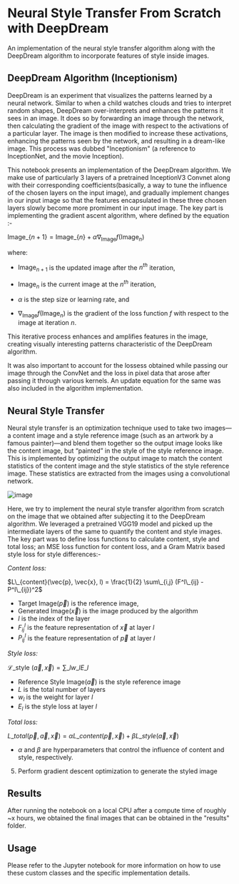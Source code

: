 # Neural Style Transfer From Scratch with DeepDream
An implementation of the neural style transfer algorithm along with the DeepDream algorithm to incorporate features of style inside images.

## DeepDream Algorithm (Inceptionism)

DeepDream is an experiment that visualizes the patterns learned by a neural network. Similar to when a child watches clouds and tries to interpret random shapes, DeepDream over-interprets and enhances the patterns it sees in an image. It does so by forwarding an image through the network, then calculating the gradient of the image with respect to the activations of a particular layer. The image is then modified to increase these activations, enhancing the patterns seen by the network, and resulting in a dream-like image. This process was dubbed "Inceptionism" (a reference to InceptionNet, and the movie Inception).

This notebook presents an implementation of the DeepDream algorithm. We make use of particularly 3 layers of a pretrained InceptionV3 Convnet along with their corresponding coefficients(basically, a way to tune the influence of the chosen layers on the input image), and gradually implement changes in our input image so that the features encapsulated in these three chosen layers slowly become more promiment in our input image. The key part is implementing the gradient ascent algorithm, where  defined by the equation :-

$\text{Image}\_\{n+1\} = \text{Image}\_\{n\} + \alpha \nabla_{\text{Image}} f(\text{Image}_{n})$

where:

* $\text{Image}_{n+1}$ is the updated image after the $n^{th}$ iteration,
    
* $\text{Image}_n$ is the current image at the $n^{th}$ iteration, 
    
* $\alpha$ is the step size or learning rate, and
    
* $\nabla_{\text{Image}} f(\text{Image}_{n})$ is the gradient of the loss function $f$ with respect to the image at iteration $n$.


This iterative process enhances and amplifies features in the image, creating visually interesting patterns characteristic of the DeepDream algorithm.

It was also important to account for the lossess obtained while passing our image through the ConvNet and the loss in pixel data that arose after passing it through various kernels. An update equation for the same was also included in the algorithm implementation.

## Neural Style Transfer

Neural style transfer is an optimization technique used to take two images—a content image and a style reference image (such as an artwork by a famous painter)—and blend them together so the output image looks like the content image, but “painted” in the style of the style reference image. This is implemented by optimizing the output image to match the content statistics of the content image and the style statistics of the style reference image. These statistics are extracted from the images using a convolutional network.

![image](https://github.com/bhogsogs/Neural-Style-Transfer-From-Scratch-with-DeepDream/assets/134948011/c9e69c21-3cab-4821-935f-4279f1f85764)

Here, we try to implement the neural style transfer algorithm from scratch on the image that we obtained after subjecting it to the DeepDream algorithm. We leveraged a pretrained VGG19 model and picked up the intermediate layers of the same to quantify the content and style images. The key part was to define loss functions to calculate content, style and total loss; an MSE loss function for content loss, and a Gram Matrix based style loss for style differences:-
   
_Content loss:_

$L\_{content}(\vec{p}, \vec{x}, l) = \frac{1}{2} \sum\_{i,j} (F^l\_{ij} - P^l\_{ij})^2$

* $\text{Target Image} (\vec{p})$ is the reference image,
* $\text{Generated Image} (\vec{x})$ is the image produced by the algorithm
* $l$ is the index of the layer
* $F_{ij}^l$ is the feature representation of $\vec{x}$ at layer $l$
* $P_{ij}^l$ is the feature representation of $\vec{p}$ at layer $l$

_Style loss:_

$\mathcal{L}\_{\text {style }}(\vec{a}, \vec{x})=\sum\_l w\_l E\_l$

* $\text{Reference Style Image} (\vec{a})$ is the style reference image
*  $L$ is the total number of layers
*  $w_l$ is the weight for layer $l$
*  $E_l$ is the style loss at layer $l$
  
_Total loss:_

$L\_{total}(\vec{p}, \vec{a}, \vec{x}) = \alpha L\_{content}(\vec{p}, \vec{x}) + \beta L\_{style}(\vec{a}, \vec{x})$

* $\alpha$ and $\beta$ are hyperparameters that control the influence of content and style, respectively.
  
5. Perform gradient descent optimization to generate the styled image

## Results

After running the notebook on a local CPU after a compute time of roughly ~x hours, we obtained the final images that can be obtained in the "results" folder.

## Usage

Please refer to the Jupyter notebook for more information on how to use these custom classes and the specific implementation details.
